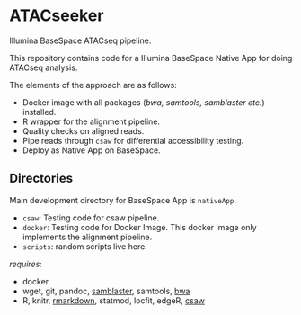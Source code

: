 # ATACseeker

Illumina BaseSpace ATACseq pipeline. 

This repository contains code for a Illumina BaseSpace Native App for doing ATACseq analysis.

The elements of the approach are as follows: 

* Docker image with all packages (*bwa, samtools, samblaster etc.*) installed. 
* R wrapper for the alignment pipeline. 
* Quality checks on aligned reads.
* Pipe reads through `csaw` for differential accessibility testing.
* Deploy as Native App on BaseSpace. 

## Directories

Main development directory for BaseSpace App is `nativeApp`.

* `csaw`: Testing code for csaw pipeline.
* `docker`: Testing code for Docker Image. This docker image only implements the alignment pipeline.
* `scripts`: random scripts live here.

*requires*: 
* docker 
* wget, git, pandoc, [samblaster](https://github.com/GregoryFaust/samblaster), samtools, [bwa](https://github.com/lh3/bwa)
* R, knitr, [rmarkdown](https://cran.r-project.org/web/packages/rmarkdown/index.html), statmod, locfit, edgeR, [csaw](http://bioconductor.org/packages/release/bioc/html/csaw.html)
